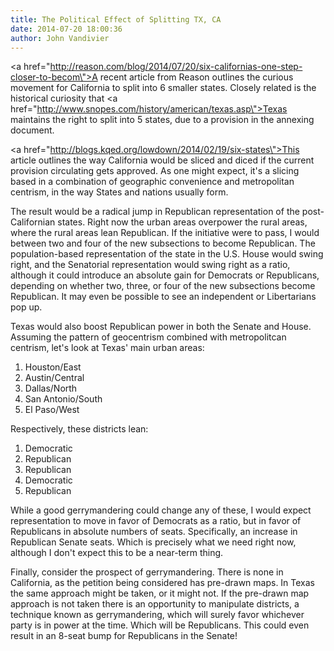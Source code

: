 ```yaml
---
title: The Political Effect of Splitting TX, CA
date: 2014-07-20 18:00:36
author: John Vandivier
---
```




<a href=\"http://reason.com/blog/2014/07/20/six-californias-one-step-closer-to-becom\">A recent article from Reason</a> outlines the curious movement for California to split into 6 smaller states. Closely related is the historical curiosity that <a href=\"http://www.snopes.com/history/american/texas.asp\">Texas maintains the right to split into 5 states</a>, due to a provision in the annexing document.

<a href=\"http://blogs.kqed.org/lowdown/2014/02/19/six-states\">This article outlines the way California would be sliced and diced</a> if the current provision circulating gets approved. As one might expect, it's a slicing based in a combination of geographic convenience and metropolitan centrism, in the way States and nations usually form.

The result would be a radical jump in Republican representation of the post-Californian states. Right now the urban areas overpower the rural areas, where the rural areas lean Republican. If the initiative were to pass, I would between two and four of the new subsections to become Republican. The population-based representation of the state in the U.S. House would swing right, and the Senatorial representation would swing right as a ratio, although it could introduce an absolute gain for Democrats or Republicans, depending on whether two, three, or four of the new subsections become Republican. It may even be possible to see an independent or Libertarians pop up.

Texas would also boost Republican power in both the Senate and House. Assuming the pattern of geocentrism combined with metropolitcan centrism, let's look at Texas' main urban areas:
<ol>
	<li>Houston/East</li>
	<li>Austin/Central</li>
	<li>Dallas/North</li>
	<li>San Antonio/South</li>
	<li>El Paso/West</li>
</ol>
Respectively, these districts lean:
<ol>
	<li>Democratic</li>
	<li>Republican</li>
	<li>Republican</li>
	<li>Democratic</li>
	<li>Republican</li>
</ol>
While a good gerrymandering could change any of these, I would expect representation to move in favor of Democrats as a ratio, but in favor of Republicans in absolute numbers of seats. Specifically, an increase in Republican Senate seats. Which is precisely what we need right now, although I don't expect this to be a near-term thing.

Finally, consider the prospect of gerrymandering. There is none in California, as the petition being considered has pre-drawn maps. In Texas the same approach might be taken, or it might not. If the pre-drawn map approach is not taken there is an opportunity to manipulate districts, a technique known as gerrymandering, which will surely favor whichever party is in power at the time. Which will be Republicans. This could even result in an 8-seat bump for Republicans in the Senate!